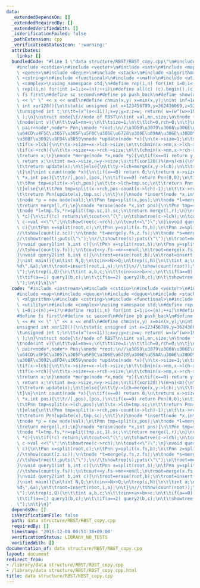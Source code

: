 ```yaml
---
data:
  _extendedDependsOn: []
  _extendedRequiredBy: []
  _extendedVerifiedWith: []
  _isVerificationFailed: false
  _pathExtension: cpp
  _verificationStatusIcon: ':warning:'
  attributes:
    links: []
  bundledCode: "#line 1 \"data structure/RBST/RBST_copy.cpp\"\n#include <iostream>\n\
    #include <cstdio>\n#include <vector>\n#include <set>\n#include <map>\n#include\
    \ <queue>\n#include <deque>\n#include <stack>\n#include <algorithm>\n#include\
    \ <cstring>\n#include <functional>\n#include <cmath>\n#include <utility>\n#include\
    \ <complex>\nusing namespace std;\n#define rep(i,n) for(int i=0;i<(n);++i)\n#define\
    \ rep1(i,n) for(int i=1;i<=(n);++i)\n#define all(c) (c).begin(),(c).end()\n#define\
    \ fs first\n#define sc second\n#define pb push_back\n#define show(x) cout << #x\
    \ << \" \" << x << endl\n#define chmin(x,y) x=min(x,y);\nint inf=1e9;\nunsigned\
    \ int xor128(){\n\tstatic unsigned int x=123456789,y=362436069,z=521288629,w=88675123;\n\
    \tunsigned int t;\n\tt=(x^(x<<11));x=y;y=z;z=w; return( w=(w^(w>>19))^(t^(t>>8))\
    \ );\n}\nstruct node{\t//node of RBST\n\tint val,mn,size;\n\tnode *lch,*rch;\n\
    \tnode(int v){\n\t\tval=mn=v;\n\t\tsize=1;\n\t\tlch=0,rch=0;\n\t}\n};\ntypedef\
    \ pair<node*,node*> Pnn;\nnode *root;\n//\u3059\u3079\u3066\u306E\u95A2\u6570\u306F\
    \u64CD\u4F5C\u3057\u305F\u5F8C\u306E\u6728\u306E\u89AA\u306E\u30DD\u30A4\u30F3\
    \u30BF\u3092\u8FD4\u3059\nnode *update(node *x){\n\tx->size=1;\n\tx->mn=x->val;\n\
    \tif(x->lch){\n\t\tx->size+=x->lch->size;\n\t\tchmin(x->mn,x->lch->mn);\n\t}\n\
    \tif(x->rch){\n\t\tx->size+=x->rch->size;\n\t\tchmin(x->mn,x->rch->mn);\n\t}\n\
    \treturn x;\n}\nnode *merge(node *x,node *y){\n\tif(x==0) return y;\n\tif(y==0)\
    \ return x;\n\tint m=x->size,n=y->size;\n\tif(xor128()%(m+n)<m){\n\t\tx->rch=merge(x->rch,y);\n\
    \t\treturn update(x);\n\t}else{\n\t\ty->lch=merge(x,y->lch);\n\t\treturn update(y);\n\
    \t}\n}\nint count(node *x){\n\tif(x==0) return 0;\n\treturn x->size;\n}\nPnn split(node\
    \ *x,int pos){\t\t//[,pos),[pos,)\n\tif(x==0) return Pnn(0,0);\n\tif(pos<=count(x->lch)){\n\
    \t\tPnn tmp=split(x->lch,pos);\n\t\tx->lch=tmp.sc;\n\t\treturn Pnn(tmp.fs,update(x));\n\
    \t}else{\n\t\tPnn tmp=split(x->rch,pos-count(x->lch)-1);\n\t\tx->rch=tmp.fs;\n\
    \t\treturn Pnn(update(x),tmp.sc);\n\t}\n}\nnode *insert(node *x,int pos,int val){\n\
    \tnode *p = new node(val);\n\tPnn tmp=split(x,pos);\n\tnode *l=merge(tmp.fs,p),*r=tmp.sc;\n\
    \treturn merge(l,r);\n}\nnode *erase(node *x,int pos){\n\tPnn tmp=split(x,pos);\n\
    \tnode *l=tmp.fs,*r=split(tmp.sc,1).sc;\n\treturn merge(l,r);\n}\nvoid showtree(node\
    \ *c){\n\tif(!c) return;\n\tcout<<\"(\";\n\tshowtree(c->lch);\n\tcout<<\"\"<<\
    \ c->val <<\"\";\n\tshowtree(c->rch);\n\tcout<<\")\";\n}\nvoid query0(int b,int\
    \ c){\n\tPnn x=split(root,c);\n\tPnn y=split(x.fs,b);\n\tPnn z=split(x.sc,1);\n\
    //\tshow(count(z.sc));\n\tnode *t=merge(y.fs,z.fs);\n\tnode *s=merge(y.sc,z.sc);\n\
    //\tshowtree(t);puts(\"\");\n//\tshowtree(s);puts(\"\");\n\troot=merge(t,s);\n\
    }\nvoid query1(int b,int c){\n\tPnn x=split(root,b);\n\tPnn y=split(x.sc,c+1-b);\n\
    //\tshow(count(y.fs));\n\tcout<<y.fs->mn<<endl;\n\troot=merge(x.fs,merge(y.fs,y.sc));\n\
    }\nvoid query2(int b,int c){\n\troot=erase(root,b);\n\troot=insert(root,b,c);\n\
    }\nint main(){\n\tint N,Q;\n\tcin>>N>>Q;\n\trep(i,N){\n\t\tint a;\n\t\tscanf(\"\
    %d\",&a);\n\t\troot=insert(root,i,a);\n\t}\n//\tshow(count(root));\n\tshowtree(root);puts(\"\
    \");\n\trep(i,Q){\n\t\tint a,b,c;\n\t\tcin>>a>>b>>c;\n\t\tif(a==0) query0(b,c);\n\
    \t\tif(a==1) query1(b,c);\n\t\tif(a==2) query2(b,c);\n\t\tshowtree(root);puts(\"\
    \");\n\t}\n}\n"
  code: "#include <iostream>\n#include <cstdio>\n#include <vector>\n#include <set>\n\
    #include <map>\n#include <queue>\n#include <deque>\n#include <stack>\n#include\
    \ <algorithm>\n#include <cstring>\n#include <functional>\n#include <cmath>\n#include\
    \ <utility>\n#include <complex>\nusing namespace std;\n#define rep(i,n) for(int\
    \ i=0;i<(n);++i)\n#define rep1(i,n) for(int i=1;i<=(n);++i)\n#define all(c) (c).begin(),(c).end()\n\
    #define fs first\n#define sc second\n#define pb push_back\n#define show(x) cout\
    \ << #x << \" \" << x << endl\n#define chmin(x,y) x=min(x,y);\nint inf=1e9;\n\
    unsigned int xor128(){\n\tstatic unsigned int x=123456789,y=362436069,z=521288629,w=88675123;\n\
    \tunsigned int t;\n\tt=(x^(x<<11));x=y;y=z;z=w; return( w=(w^(w>>19))^(t^(t>>8))\
    \ );\n}\nstruct node{\t//node of RBST\n\tint val,mn,size;\n\tnode *lch,*rch;\n\
    \tnode(int v){\n\t\tval=mn=v;\n\t\tsize=1;\n\t\tlch=0,rch=0;\n\t}\n};\ntypedef\
    \ pair<node*,node*> Pnn;\nnode *root;\n//\u3059\u3079\u3066\u306E\u95A2\u6570\u306F\
    \u64CD\u4F5C\u3057\u305F\u5F8C\u306E\u6728\u306E\u89AA\u306E\u30DD\u30A4\u30F3\
    \u30BF\u3092\u8FD4\u3059\nnode *update(node *x){\n\tx->size=1;\n\tx->mn=x->val;\n\
    \tif(x->lch){\n\t\tx->size+=x->lch->size;\n\t\tchmin(x->mn,x->lch->mn);\n\t}\n\
    \tif(x->rch){\n\t\tx->size+=x->rch->size;\n\t\tchmin(x->mn,x->rch->mn);\n\t}\n\
    \treturn x;\n}\nnode *merge(node *x,node *y){\n\tif(x==0) return y;\n\tif(y==0)\
    \ return x;\n\tint m=x->size,n=y->size;\n\tif(xor128()%(m+n)<m){\n\t\tx->rch=merge(x->rch,y);\n\
    \t\treturn update(x);\n\t}else{\n\t\ty->lch=merge(x,y->lch);\n\t\treturn update(y);\n\
    \t}\n}\nint count(node *x){\n\tif(x==0) return 0;\n\treturn x->size;\n}\nPnn split(node\
    \ *x,int pos){\t\t//[,pos),[pos,)\n\tif(x==0) return Pnn(0,0);\n\tif(pos<=count(x->lch)){\n\
    \t\tPnn tmp=split(x->lch,pos);\n\t\tx->lch=tmp.sc;\n\t\treturn Pnn(tmp.fs,update(x));\n\
    \t}else{\n\t\tPnn tmp=split(x->rch,pos-count(x->lch)-1);\n\t\tx->rch=tmp.fs;\n\
    \t\treturn Pnn(update(x),tmp.sc);\n\t}\n}\nnode *insert(node *x,int pos,int val){\n\
    \tnode *p = new node(val);\n\tPnn tmp=split(x,pos);\n\tnode *l=merge(tmp.fs,p),*r=tmp.sc;\n\
    \treturn merge(l,r);\n}\nnode *erase(node *x,int pos){\n\tPnn tmp=split(x,pos);\n\
    \tnode *l=tmp.fs,*r=split(tmp.sc,1).sc;\n\treturn merge(l,r);\n}\nvoid showtree(node\
    \ *c){\n\tif(!c) return;\n\tcout<<\"(\";\n\tshowtree(c->lch);\n\tcout<<\"\"<<\
    \ c->val <<\"\";\n\tshowtree(c->rch);\n\tcout<<\")\";\n}\nvoid query0(int b,int\
    \ c){\n\tPnn x=split(root,c);\n\tPnn y=split(x.fs,b);\n\tPnn z=split(x.sc,1);\n\
    //\tshow(count(z.sc));\n\tnode *t=merge(y.fs,z.fs);\n\tnode *s=merge(y.sc,z.sc);\n\
    //\tshowtree(t);puts(\"\");\n//\tshowtree(s);puts(\"\");\n\troot=merge(t,s);\n\
    }\nvoid query1(int b,int c){\n\tPnn x=split(root,b);\n\tPnn y=split(x.sc,c+1-b);\n\
    //\tshow(count(y.fs));\n\tcout<<y.fs->mn<<endl;\n\troot=merge(x.fs,merge(y.fs,y.sc));\n\
    }\nvoid query2(int b,int c){\n\troot=erase(root,b);\n\troot=insert(root,b,c);\n\
    }\nint main(){\n\tint N,Q;\n\tcin>>N>>Q;\n\trep(i,N){\n\t\tint a;\n\t\tscanf(\"\
    %d\",&a);\n\t\troot=insert(root,i,a);\n\t}\n//\tshow(count(root));\n\tshowtree(root);puts(\"\
    \");\n\trep(i,Q){\n\t\tint a,b,c;\n\t\tcin>>a>>b>>c;\n\t\tif(a==0) query0(b,c);\n\
    \t\tif(a==1) query1(b,c);\n\t\tif(a==2) query2(b,c);\n\t\tshowtree(root);puts(\"\
    \");\n\t}\n}"
  dependsOn: []
  isVerificationFile: false
  path: data structure/RBST/RBST_copy.cpp
  requiredBy: []
  timestamp: '2016-12-08 00:51:38+09:00'
  verificationStatus: LIBRARY_NO_TESTS
  verifiedWith: []
documentation_of: data structure/RBST/RBST_copy.cpp
layout: document
redirect_from:
- /library/data structure/RBST/RBST_copy.cpp
- /library/data structure/RBST/RBST_copy.cpp.html
title: data structure/RBST/RBST_copy.cpp
---
```

